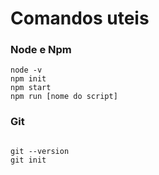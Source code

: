 #  Comandos uteis

### Node e Npm 

```
node -v
npm init
npm start
npm run [nome do script]
```

### Git

```

git --version
git init